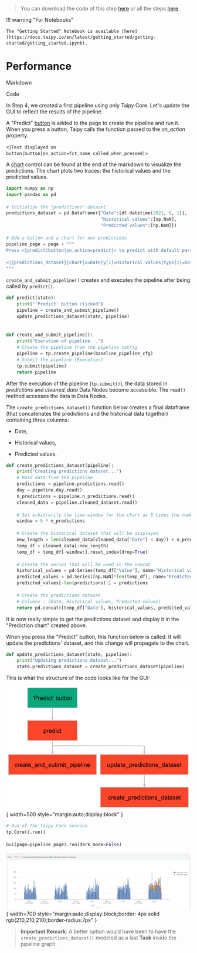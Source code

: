> You can download the code of this step [here](../src/step_05.py) or all the steps [here](https://github.com/Avaiga/taipy-getting-started/tree/develop/src).

!!! warning "For Notebooks"

    The "Getting Started" Notebook is available [here](https://docs.taipy.io/en/latest/getting_started/getting-started/getting_started.ipynb).

# Performance

Markdown

Code

In Step 4, we created a first pipeline using only Taipy Core. Let's update the GUI to reflect the results of the 
pipeline.

A "Predict" [button](https://docs.taipy.io/en/latest/manuals/gui/viselements/button/) is added to the page to create the 
pipeline and run it. When you press a button, Taipy calls the function passed to the *on_action* property.

`<|Text displayed on button|button|on_action=fct_name_called_when_pressed|>`
   
A [chart](https://docs.taipy.io/en/latest/manuals/gui/viselements/chart/) control can be found at the end of the markdown to visualize the predictions. The chart plots two traces: the historical values and the predicted values.

```python
import numpy as np
import pandas as pd

# Initialize the "predictions" dataset
predictions_dataset = pd.DataFrame({"Date":[dt.datetime(2021, 6, 1)],
                                    "Historical values":[np.NaN],
                                    "Predicted values":[np.NaN]})

# Add a button and a chart for our predictions
pipeline_page = page + """
Press <|predict|button|on_action=predict|> to predict with default parameters (30 predictions) and June 1st as day.

<|{predictions_dataset}|chart|x=Date|y[1]=Historical values|type[1]=bar|y[2]=Predicted values|type[2]=scatter|>
"""
```

`create_and_submit_pipeline()` creates and executes the pipeline after being called by `predict()`. 

```python
def predict(state):
    print("'Predict' button clicked")
    pipeline = create_and_submit_pipeline()
    update_predictions_dataset(state, pipeline)


def create_and_submit_pipeline():
    print("Execution of pipeline...")
    # Create the pipeline from the pipeline config
    pipeline = tp.create_pipeline(baseline_pipeline_cfg)
    # Submit the pipeline (Execution)
    tp.submit(pipeline)
    return pipeline
```

After the execution of the pipeline (`tp.submit()`), the data stored in *predictions* and *cleaned_data* Data 
Nodes become accessible. The `read()` method accesses the data in Data Nodes.

The `create_predictions_dataset()` function below creates a final dataframe (that concatenates the predictions and 
the historical data together) containing three columns:

- Date,

- Historical values,

- Predicted values.

```python
def create_predictions_dataset(pipeline):
    print("Creating predictions dataset...")
    # Read data from the pipeline
    predictions = pipeline.predictions.read()
    day = pipeline.day.read()
    n_predictions = pipeline.n_predictions.read()
    cleaned_data = pipeline.cleaned_dataset.read()
    
    # Set arbitrarily the time window for the chart as 5 times the number of predictions
    window = 5 * n_predictions

    # Create the historical dataset that will be displayed
    new_length = len(cleaned_data[cleaned_data["Date"] < day]) + n_predictions
    temp_df = cleaned_data[:new_length]
    temp_df = temp_df[-window:].reset_index(drop=True)
    
    # Create the series that will be used in the concat
    historical_values = pd.Series(temp_df["Value"], name="Historical values")
    predicted_values = pd.Series([np.NaN]*len(temp_df), name="Predicted values")
    predicted_values[-len(predictions):] = predictions
    
    # Create the predictions dataset
    # Columns : [Date, Historical values, Predicted values]
    return pd.concat([temp_df["Date"], historical_values, predicted_values], axis=1)
```

It is now really simple to get  the predictions dataset and display it in the "Prediction chart" created above.


When you press the "Predict" button, this function below is called. It will update the predictions' dataset, and 
this change will propagate to the chart.


```python
def update_predictions_dataset(state, pipeline):
    print("Updating predictions dataset...")
    state.predictions_dataset = create_predictions_dataset(pipeline)
```

This is what the structure of the code looks like for the GUI:

![Organisation](organisation.svg){ width=500 style="margin:auto;display:block" }

```python
# Run of the Taipy Core service
tp.Core().run()

Gui(page=pipeline_page).run(dark_mode=False)
```

![GUI for a pipeline](result.png){ width=700 style="margin:auto;display:block;border: 4px solid rgb(210,210,210);border-radius:7px" }

> **Important Remark**: A better option would have been to have the `create_predictions_dataset()` modeled as a last **Task** inside the pipeline graph.
